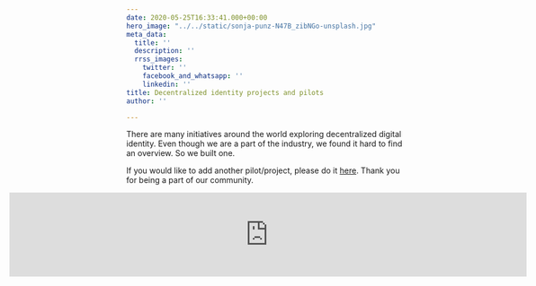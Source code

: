 ```yaml
---
date: 2020-05-25T16:33:41.000+00:00
hero_image: "../../static/sonja-punz-N47B_zibNGo-unsplash.jpg"
meta_data:
  title: ''
  description: ''
  rrss_images:
    twitter: ''
    facebook_and_whatsapp: ''
    linkedin: ''
title: Decentralized identity projects and pilots
author: ''

---
```

There are many initiatives around the world exploring decentralized digital identity. Even though we are a part of the industry, we found it hard to find an overview. So we built one.

If you would like to add another pilot/project, please do it [here](https://preview.gataca.io/insights/submit-a-decentralized-identity-pilot-or-project "here"). Thank you for being a part of our community.

<style>

    .iframeContainer > iframe {
      position: absolute;    
      left: 50%;    
      transform: translateX(-50%);    
      width: calc(100vw - 40px);    
      height: auto;
    }

</style>

<section class="iframeContainer">

<iframe width="100%" height="792" src="https://datastudio.google.com/embed/reporting/1_rmz0-tjHXEK_JmLi8W4iDK7Ea9cVYXV/page/Gb2JB" frameborder="0" style="border:0" allowfulls_reen></ifra_me>

</section>